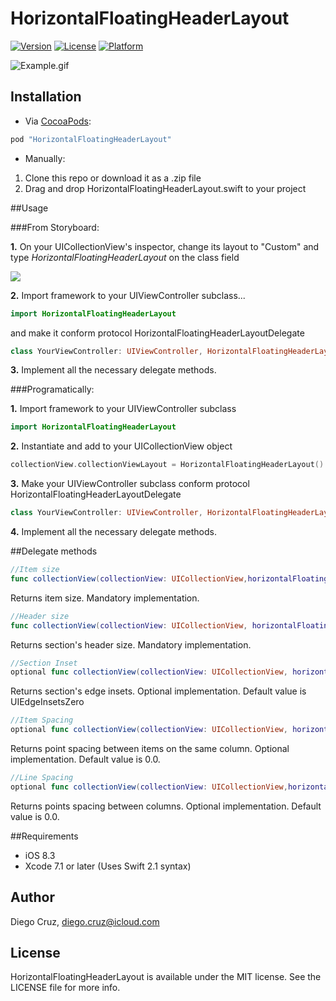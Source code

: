 # HorizontalFloatingHeaderLayout

[![Version](https://img.shields.io/cocoapods/v/HorizontalFloatingHeaderLayout.svg?style=flat)](http://cocoapods.org/pods/HorizontalFloatingHeaderLayout)
[![License](https://img.shields.io/cocoapods/l/HorizontalFloatingHeaderLayout.svg?style=flat)](http://cocoapods.org/pods/HorizontalFloatingHeaderLayout)
[![Platform](https://img.shields.io/cocoapods/p/HorizontalFloatingHeaderLayout.svg?style=flat)](http://cocoapods.org/pods/HorizontalFloatingHeaderLayout)

![Example.gif](https://raw.githubusercontent.com/cruzdiego/HorizontalFloatingHeaderLayout/master/Pod/Assets/Example.gif)


## Installation

- Via [CocoaPods](http://cocoapods.org):

```ruby
pod "HorizontalFloatingHeaderLayout"
```

- Manually:

1. Clone this repo or download it as a .zip file
2. Drag and drop HorizontalFloatingHeaderLayout.swift to your project

##Usage

###From Storyboard:

**1.** On your UICollectionView's inspector, change its layout to "Custom" and type *HorizontalFloatingHeaderLayout* on the class field

![](https://raw.githubusercontent.com/cruzdiego/HorizontalFloatingHeaderLayout/master/Pod/Assets/storyboard.png)

**2.** Import framework to your UIViewController subclass...

```swift
import HorizontalFloatingHeaderLayout
```

and make it conform protocol HorizontalFloatingHeaderLayoutDelegate

```swift
class YourViewController: UIViewController, HorizontalFloatingHeaderLayoutDelegate {
```

**3.** Implement all the necessary delegate methods.

###Programatically:

**1.** Import framework to your UIViewController subclass

```swift
import HorizontalFloatingHeaderLayout
```

**2.** Instantiate and add to your UICollectionView object

```swift
collectionView.collectionViewLayout = HorizontalFloatingHeaderLayout()
```

**3.** Make your UIViewController subclass conform protocol HorizontalFloatingHeaderLayoutDelegate

```swift
class YourViewController: UIViewController, HorizontalFloatingHeaderLayoutDelegate {
```

**4.** Implement all the necessary delegate methods.

##Delegate methods

```swift
//Item size
func collectionView(collectionView: UICollectionView,horizontalFloatingHeaderItemSizeForItemAtIndexPath indexPath:NSIndexPath) -> CGSize
```

Returns item size. Mandatory implementation.


```swift
//Header size
func collectionView(collectionView: UICollectionView, horizontalFloatingHeaderSizeForSectionAtIndex section: Int) -> CGSize
```

Returns section's header size. Mandatory implementation.

```swift
//Section Inset
optional func collectionView(collectionView: UICollectionView, horizontalFloatingHeaderSectionInsetForSectionAtIndex section: Int) -> UIEdgeInsets
```

Returns section's edge insets. Optional implementation. Default value is UIEdgeInsetsZero

```swift
//Item Spacing
optional func collectionView(collectionView: UICollectionView, horizontalFloatingHeaderItemSpacingForSectionAtIndex section: Int) -> CGFloat
```

Returns point spacing between items on the same column. Optional implementation. Default value is 0.0.

```swift
//Line Spacing
optional func collectionView(collectionView: UICollectionView,horizontalFloatingHeaderColumnSpacingForSectionAtIndex section: Int) -> CGFloat
```

Returns points spacing between columns. Optional implementation. Default value is 0.0.

##Requirements

- iOS 8.3
- Xcode 7.1 or later (Uses Swift 2.1 syntax)

## Author

Diego Cruz, diego.cruz@icloud.com

## License

HorizontalFloatingHeaderLayout is available under the MIT license. See the LICENSE file for more info.
